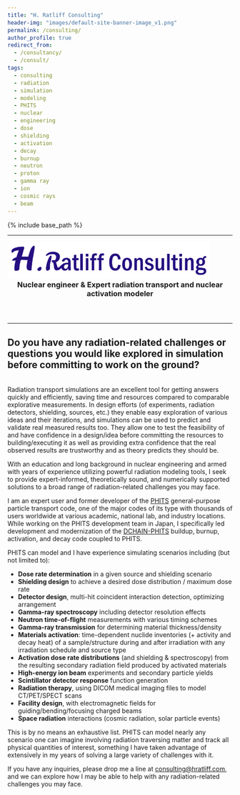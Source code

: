```yaml
---
title: "H. Ratliff Consulting"
header-img: "images/default-site-banner-image_v1.png"
permalink: /consulting/
author_profile: true
redirect_from:
  - /consultancy/
  - /consult/
tags:
  - consulting
  - radiation
  - simulation
  - modeling
  - PHITS
  - nuclear
  - engineering
  - dose
  - shielding
  - activation
  - decay
  - burnup
  - neutron
  - proton
  - gamma ray
  - ion
  - cosmic rays
  - beam
---
```

{% include base_path %}
<!--

layout: archive

2024 &ensp;(<font color="#00aeba">HVL</font>)

&mdash;

-->

<!-- &ensp;(<font color="#1F2CCA">JAEA</font><font color="#C1751F">UTK</font>) -->
------
<header>
<style>
.page__title {
  font-size: $type-size-2;
  display: none;

  @include breakpoint($small) {
    font-size: $type-size-1;
  }
}
</style>
<div style="vertical-align: bottom; text-align: left; display:block;"><img src="/files/HRatliffConsulting_banner_purple-text_path.svg" style="width:90%;"></div>
<h3 style="margin: 0; padding: 0;">Nuclear engineer & Expert radiation transport and nuclear activation modeler</h3>
</header>
<!--
### Nuclear engineer & Expert radiation transport and nuclear activation modeler
-->

----

## Do you have any radiation-related challenges or questions you would like explored in simulation before committing to work on the ground?

\
Radiation transport simulations are an excellent tool for getting answers quickly and efficiently, saving time and resources compared to comparable explorative measurements.  In design efforts (of experiments, radiation detectors, shielding, sources, etc.) they enable easy exploration of various ideas and their iterations, and simulations can be used to predict and validate real measured results too.  They allow one to test the feasibility of and have confidence in a design/idea before committing the resources to building/executing it as well as providing extra confidence that the real observed results are trustworthy and as theory predicts they should be.


With an education and long background in nuclear engineering and armed with years of experience utilizing powerful radiation modeling tools, I seek to provide expert-informed, theoretically sound, and numerically supported solutions to a broad range of radiation-related challenges you may face.

I am an expert user and former developer of the [PHITS](https://phits.jaea.go.jp/) general-purpose particle transport code, one of the major codes of its type with thousands of users worldwide at various academic, national lab, and industry locations.  While working on the PHITS development team in Japan, I specifically led development and modernization of the [DCHAIN-PHITS](https://hratliff.com/files/DCHAIN_improvements_paper_Accepted-Manuscript.pdf) buildup, burnup, activation, and decay code coupled to PHITS.  



PHITS can model and I have experience simulating scenarios including (but not limited to):
- **Dose rate determination** in a given source and shielding scenario
- **Shielding design** to achieve a desired dose distribution / maximum dose rate
- **Detector design**, multi-hit coincident interaction detection, optimizing arrangement
- **Gamma-ray spectroscopy** including detector resolution effects
- **Neutron time-of-flight** measurements with various timing schemes
- **Gamma-ray transmission** for determining material thickness/density
- **Materials activation**: time-dependent nuclide inventories (+ activity and decay heat) of a sample/structure during and after irradiation with any irradiation schedule and source type
-  **Activation dose rate distributions** (and shielding & spectroscopy) from the resulting secondary radiation field produced by activated materials
- **High-energy ion beam** experiments and secondary particle yields
- **Scintillator detector response** function generation
- **Radiation therapy**, using DICOM medical imaging files to model CT/PET/SPECT scans
- **Facility design**, with electromagnetic fields for guiding/bending/focusing charged beams
- **Space radiation** interactions (cosmic radiation, solar particle events)

This is by no means an exhaustive list.  PHITS can model nearly any scenario one can imagine involving radiation traversing matter and track all physical quantities of interest, something I have taken advantage of extensively in my years of solving a large variety of challenges with it.

If you have any inquiries, please drop me a line at [consulting@hratliff.com](mailto:consulting@hratliff.com), and we can explore how I may be able to help with any radiation-related challenges you may face.


<!--
Add small statement/disclaimer about being a sole proprietorship registered in Norway:

----
_**H. Ratliff Consulting** is a sole proprietorship registered in The Norwegian [Central Coordinating Register for Legal Entities (Brønnøysundregistrenes Enhetsregisteret)]() and [Register of Business Enterprises (Foretaksregisteret)]()._
-->

<!--
Make section for already completed consulting work.
Include a testimonial from client, ideally with hard data on savings/benefits.
-->
